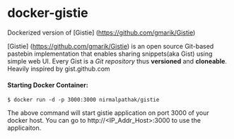 # docker-gistie
Dockerized version of [Gistie] (https://github.com/gmarik/Gistie)

[Gistie] (https://github.com/gmarik/Gistie) is an open source Git-based pastebin implementation that enables sharing snippets(aka Gist) using simple web UI.
Every Gist is a *Git repository* thus **versioned** and **cloneable**. Heavily inspired by gist.github.com

#### Starting Docker Container:
```
$ docker run -d -p 3000:3000 nirmalpathak/gistie
```
The above command will start gistie application on port 3000 of your docker host. You can go to http://<IP_Addr_Host>:3000 to use the applicaiton.
